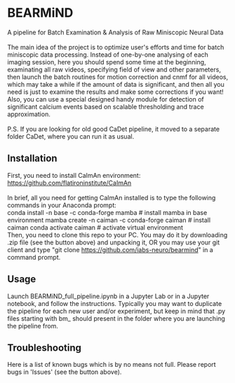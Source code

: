 # BEARMiND
A pipeline for Batch Examination & Analysis of Raw Miniscopic Neural Data
</br>
</br>
The main idea of the project is to optimize user's efforts and time for batch miniscopic data processing. Instead of one-by-one analysing of each imaging session, here you should spend some time at the beginning, examinating all raw videos, specifying field of view and other parameters, then launch the batch routines for motion correction and cnmf for all videos, which may take a while if the amount of data is significant, and then all you need is just to examine the results and make some corrections if you want! Also, you can use a special designed handy module for detection of significant calcium events based on scalable thresholding and trace approximation.
</br>
</br>
P.S. If you are looking for old good CaDet pipeline, it moved to a separate folder CaDet, where you can run it as usual.

## Installation
First, you need to install CaImAn environment: https://github.com/flatironinstitute/CaImAn 
</br>
</br>
In brief, all you need for getting CaImAn installed is to type the following commands in your Anaconda prompt:
</br>
conda install -n base -c conda-forge mamba   # install mamba in base environment
mamba create -n caiman -c conda-forge caiman # install caiman
conda activate caiman  # activate virtual environment
</br>
Then, you need to clone this repo to your PC. You may do it by downloading .zip file (see the button above) and unpacking it, OR you may use your git client and type "git clone https://github.com/iabs-neuro/bearmind" in a command prompt.

## Usage
Launch BEARMiND_full_pipeline.ipynb in a Jupyter Lab or in a Jupyter notebook, and follow the instructions. Typically you may want to duplicate the pipeline for each new user and/or experiment, but keep in mind that .py files starting with bm_ should present in the folder where you are launching the pipeline from. 

## Troubleshooting
Here is a list of known bugs which is by no means not full. Please report bugs in 'Issues' (see the button above).
